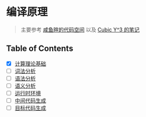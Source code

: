 # 编译原理

> 主要参考 [咸鱼暄的代码空间](https://xuan-insr.github.io/compile_principle/) 以及 [Cubic Y^3 的笔记](https://cubicy.icu/compiler-construction-principles/)

## Table of Contents

- [x] [计算理论基础](tcs.md)
- [ ] [词法分析](lexical.md)
- [ ] [语法分析](syntax.md)
- [ ] [语义分析](semantic.md)
- [ ] [运行时环境](environment.md)
- [ ] [中间代码生成](intermediate.md)
- [ ] [目标代码生成](object.md)